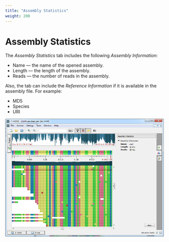 ```yaml
---
title: "Assembly Statistics"
weight: 200
---
```



# Assembly Statistics

The _Assembly Statistics_ tab includes the following _Assembly Information_:

*   Name — the name of the opened assembly.
*   Length — the length of the assembly.
*   Reads — the number of reads in the assembly.

Also, the tab can include the _Reference Information_ if it is available in the assembly file. For example:

*   MD5
*   Species
*   URI


![](/images/65929861/65929862.png)